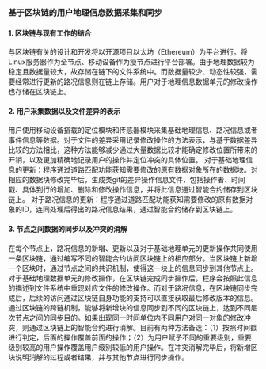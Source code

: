 ### 基于区块链的用户地理信息数据采集和同步
#### 1. 区块链与现有工作的结合
与区块链有关的设计和开发将以开源项目以太坊（Ethereum）为平台进行。将Linux服务器作为全节点、移动设备作为瘦节点进行平台部署。由于地理数据较为稳定且数据量较大，故存储在链下的文件系统中。而数据量较少、动态性较强，需要经常进行更新的路况信息则在链上存储。用户对于地理信息数据单元的修改操作也存储在区块链上。  
#### 2. 用户采集数据以及文件差异的表示
用户使用移动设备搭载的定位模块和传感器模块采集基础地理信息、路况信息或者事件信息等数据。对于文件的差异采用记录修改操作的方法表示，与基于数据差异比较的方法相比，这种方法能够减少通过大量数据比较才能确定修改位置所带来的开销，以及更加精确地记录用户的操作并定位冲突的具体位置。
对于基础地理信息的更新：程序通过道路匹配功能获知需要修改的原有数据对象所在的数据块。对相应的数据块修改完毕后，生成类git的差异操作信息文件，包括操作者、时间戳、具体到行的增加、删除和修改操作信息，并将此信息通过智能合约储存到区块链上。
对于路况信息的更新：程序通过道路匹配功能获知需要修改的原有数据对象的ID，连同处理后得出的路况信息结果，通过智能合约储存到区块链上。  
#### 3. 节点之间数据的同步以及冲突的消解
在每个节点上，路况信息的新增、更新以及对于基础地理单元的更新操作共同使用一条区块链，通过编写不同的智能合约访问区块链上的相应部分。当区块链上新增一个区块时，通过节点之间的共识机制，使得这一块上的信息同步到其他节点上。对于基础地理数据单元的修改操作，在区块链完成同步操作后，程序会按照此信息的描述到文件系统中重现对应文件的修改操作。而对于路况信息，在区块链同步完成后，后续的访问通过区块链自身功能的支持可以直接获取最后修改版本的信息。通过区块链的跨链机制，能够将新增块的信息同步到不同的区块链上，达到不同层次节点之间的同步目的。如果出现同一时间单位内不同用户对同一对象的修改冲突，则通过区块链上的智能合约进行消解。目前有两种方法备选：（1）按照时间戳进行判定，后面的操作覆盖前面的操作；（2）为用户赋予不同的重要级别，重要级别较高的用户操作覆盖用户级别较低的用户操作。在冲突消解完毕后，将新增区块说明消解的过程或者结果，并与其他节点进行同步操作。  
